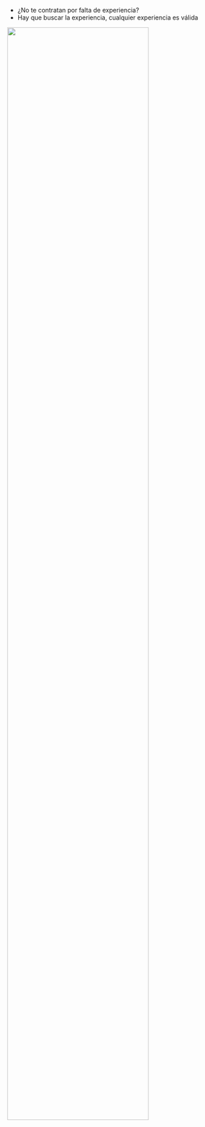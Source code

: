 - ¿No te contratan por falta de experiencia?
- Hay que buscar la experiencia, cualquier experiencia es válida

<img style="border-color: #555; height: 80%; width: 80%" src="experience.jpg"></img>
